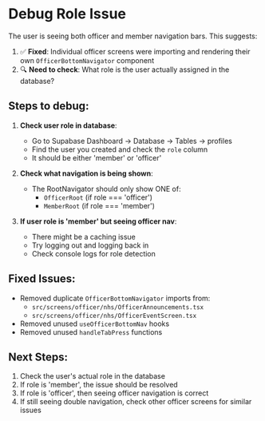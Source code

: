 # Debug Role Issue

The user is seeing both officer and member navigation bars. This suggests:

1. ✅ **Fixed**: Individual officer screens were importing and rendering their own `OfficerBottomNavigator` component
2. 🔍 **Need to check**: What role is the user actually assigned in the database?

## Steps to debug:

1. **Check user role in database**:
   - Go to Supabase Dashboard → Database → Tables → profiles
   - Find the user you created and check the `role` column
   - It should be either 'member' or 'officer'

2. **Check what navigation is being shown**:
   - The RootNavigator should only show ONE of:
     - `OfficerRoot` (if role === 'officer') 
     - `MemberRoot` (if role === 'member')

3. **If user role is 'member' but seeing officer nav**:
   - There might be a caching issue
   - Try logging out and logging back in
   - Check console logs for role detection

## Fixed Issues:
- Removed duplicate `OfficerBottomNavigator` imports from:
  - `src/screens/officer/nhs/OfficerAnnouncements.tsx`
  - `src/screens/officer/nhs/OfficerEventScreen.tsx`
- Removed unused `useOfficerBottomNav` hooks
- Removed unused `handleTabPress` functions

## Next Steps:
1. Check the user's actual role in the database
2. If role is 'member', the issue should be resolved
3. If role is 'officer', then seeing officer navigation is correct
4. If still seeing double navigation, check other officer screens for similar issues